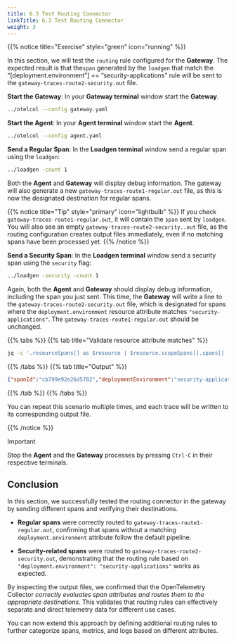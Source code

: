 ```yaml
---
title: 6.3 Test Routing Connector
linkTitle: 6.3 Test Routing Connector
weight: 3
---
```


{{% notice title="Exercise" style="green" icon="running" %}}

In this section, we will test the `routing` rule configured for the **Gateway**. The expected result is that the`span` generated by the `loadgen`  that match the “[deployment.environment”] == “security-applications” rule will be sent to the `gateway-traces-route2-security.out` file.

**Start the Gateway**: In your **Gateway terminal** window start the **Gateway**.

```bash
../otelcol --config gateway.yaml
```

**Start the Agent**: In your **Agent terminal** window start the **Agent**.

```bash
../otelcol --config agent.yaml
```

**Send a Regular Span**: In the **Loadgen terminal** window send a regular span using the `loadgen`:

```bash
../loadgen -count 1
```

Both the **Agent** and **Gateway** will display debug information. The gateway will also generate a new `gateway-traces-route1-regular.out` file, as this is now the designated destination for regular spans.

{{% notice title="Tip" style="primary" icon="lightbulb" %}}
If you check `gateway-traces-route1-regular.out`, it will contain the `span` sent by `loadgen`. You will also see an empty `gateway-traces-route2-security..out` file, as the routing configuration creates output files immediately, even if no matching spans have been processed yet.
{{% /notice %}}

**Send a Security Span**: In the **Loadgen terminal** window send a security span using the `security` flag:

```bash
../loadgen -security -count 1
```

Again, both the **Agent** and **Gateway** should display debug information, including the span you just sent. This time, the **Gateway** will write a line to the `gateway-traces-route2-security.out` file, which is designated for spans where the `deployment.environment` resource attribute matches `"security-applications"`.
The `gateway-traces-route1-regular.out` should be unchanged.

{{% tabs %}}
{{% tab title="Validate resource attribute matches" %}}

```bash
jq -c '.resourceSpans[] as $resource | $resource.scopeSpans[].spans[] | {spanId: .spanId, deploymentEnvironment: ($resource.resource.attributes[] | select(.key == "deployment.environment") | .value.stringValue)}' gateway-traces-route2-security.out
```

{{% /tabs %}}
{{% tab title="Output" %}}

```json
{"spanId":"cb799e92e26d5782","deploymentEnvironment":"security-applications"}
```

{{% /tab %}}
{{% /tabs %}}

You can repeat this scenario multiple times, and each trace will be written to its corresponding output file.

{{% /notice %}}

> [!IMPORTANT]
> Stop the **Agent** and the **Gateway** processes by pressing `Ctrl-C` in their respective terminals.

## Conclusion

In this section, we successfully tested the routing connector in the gateway by sending different spans and verifying their destinations.

- **Regular spans** were correctly routed to `gateway-traces-route1-regular.out`, confirming that spans without a matching `deployment.environment` attribute follow the default pipeline.

- **Security-related spans** were routed to `gateway-traces-route2-security.out`, demonstrating that the routing rule based on `"deployment.environment": "security-applications"` works as expected.

By inspecting the output files, we confirmed that the OpenTelemetry Collector *correctly evaluates span attributes and routes them to the appropriate destinations*. This validates that routing rules can effectively separate and direct telemetry data for different use cases.

You can now extend this approach by defining additional routing rules to further categorize spans, metrics, and logs based on different attributes.
